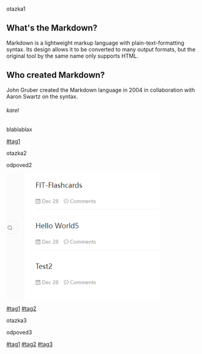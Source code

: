 <!--question-->

otazka1

<!--answer-->

## What's the Markdown?

Markdown is a lightweight markup language with plain-text-formatting syntax.
Its design allows it to be converted to many output formats,
but the original tool by the same name only supports HTML.

## Who created Markdown?

John Gruber created the Markdown language in 2004 in collaboration with
Aaron Swartz on the syntax.

###### karel

blablablax

[#tag1]()

<!--question-->

otazka2

<!--answer-->

odpoved2

![](img/Pasted%20image%2020220104145024.png)

[#tag1]() [#tag2]()

<!--question-->

otazka3

<!--answer-->

odpoved3

[#tag1]() [#tag2]() [#tag3]()

